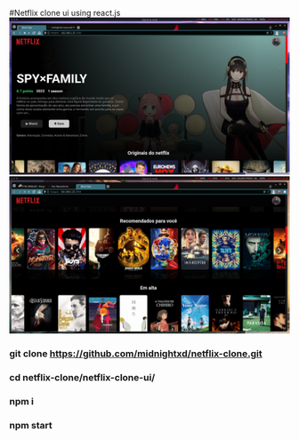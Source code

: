 #Netflix clone ui using react.js
![Screenshot](1.png)
![Screenshot](2.png)

### git clone https://github.com/midnightxd/netflix-clone.git
### cd netflix-clone/netflix-clone-ui/
### npm i
### npm start
